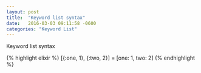 ```yaml
---
layout: post
title:  "Keyword list syntax"
date:   2016-03-03 09:11:58 -0600
categories: "Keyword List"
---
```

Keyword list syntax

{% highlight elixir %}
[{:one, 1}, {:two, 2}] = [one: 1, two: 2]
{% endhighlight %}
